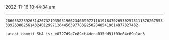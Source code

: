 2022-11-16 10:44:34 am

---

`286053223926314267321935031966234609072116191847026530257511187626755333926380256143240129971264456397783925028405419614977327432`

`Latest commit SHA is: e0727d9a7e89cb4dcca035dd91f03e64c69a1ac3 `
